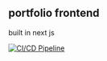 ## portfolio frontend

built in next js


[![CI/CD Pipeline](https://github.com/devgithinji/portfolio-frontend/actions/workflows/main.yml/badge.svg)](https://github.com/devgithinji/portfolio-frontend/actions/workflows/main.yml)
